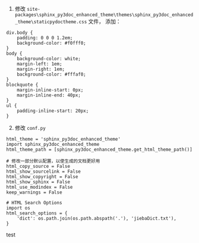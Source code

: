 1. 修改 `site-packages\sphinx_py3doc_enhanced_theme\themes\sphinx_py3doc_enhanced_theme\staticpydoctheme.css` 文件， 添加：

```
div.body {
    padding: 0 0 0 1.2em;
    background-color: #f0fff0;
}
body {
    background-color: white;
    margin-left: 1em;
    margin-right: 1em;
    background-color: #fffaf0;
}
blockquote {
    margin-inline-start: 0px;
    margin-inline-end: 40px;
}
ul {
    padding-inline-start: 20px;
}
```

2. 修改 `conf.py`

```
html_theme = 'sphinx_py3doc_enhanced_theme'
import sphinx_py3doc_enhanced_theme
html_theme_path = [sphinx_py3doc_enhanced_theme.get_html_theme_path()]

# 修改一部分默认配置，以使生成的文档更好用
html_copy_source = False
html_show_sourcelink = False
html_show_copyright = False
html_show_sphinx = False
html_use_modindex = False
keep_warnings = False

# HTML Search Options
import os
html_search_options = {
    'dict': os.path.join(os.path.abspath('.'), 'jiebaDict.txt'),
}
```

test